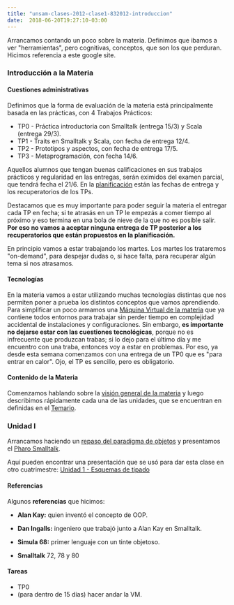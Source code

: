 ```yaml
---
title: "unsam-clases-2012-clase1-832012-introduccion"
date:  2018-06-20T19:27:10-03:00
---
```



Arrancamos contando un poco sobre la materia. Definimos que ibamos a ver "herramientas", pero cognitivas, conceptos, que son los que perduran.
Hicimos referencia a este google site. 


### Introducción a la Materia

#### Cuestiones administrativas
Definimos que la forma de evaluación de la materia está principalmente basada en las prácticas, con 4 Trabajos Prácticos:

* TP0 - Práctica introductoria con Smalltalk (entrega 15/3) y Scala (entrega 29/3).
* TP1 - Traits en Smalltalk y Scala, con fecha de entrega 12/4.
* TP2 - Prototipos y aspectos, con fecha de entrega 17/5.
* TP3 - Metaprogramación, con fecha 14/6.

Aquellos alumnos que tengan buenas calificaciones en sus trabajos prácticos y regularidad en las entregas, serán eximidos del examen parcial, que tendrá fecha el 21/6.
En la [planificación](../unsam-planificacion) están las fechas de entrega y los recuperatorios de los TPs.


Destacamos que es muy importante para poder seguir la materia el entregar cada TP en fecha; si te atrasás en un TP le empezás a comer tiempo al próximo y eso termina en una bola de nieve de la que no es posible salir. **Por eso no vamos a aceptar ninguna entrega de TP posterior a los recuperatorios que están propuestos en la planificación.**



En principio vamos a estar trabajando los martes. Los martes los trataremos "on-demand", para despejar dudas o, si hace falta, para recuperar algún tema si nos atrasamos.



#### Tecnologías
En la materia vamos a estar utilizando muchas tecnologías distintas que nos permiten poner a prueba los distintos conceptos que vamos aprendiendo.
Para simplificar un poco armamos una [Máquina Virtual de la materia](../te-virtualmachine) que ya contiene todos entornos para trabajar sin perder tiempo en complejidad accidental de instalaciones y configuraciones.
Sin embargo, **es importante no dejarse estar con las cuestiones tecnológicas**, porque no es infrecuente que produzcan trabas; si lo dejo para el último día y me encuentro con una traba, entonces voy a estar en problemas.
Por eso, ya desde esta semana comenzamos con una entrega de un TP0 que es "para entrar en calor". Ojo, el TP es sencillo, pero es obligatorio.


#### Contenido de la Materia
Comenzamos hablando sobre la [visión general de la materia](conceptos-abstracciones-y-conceptos-visin-general-de-la-materia) y luego describimos rápidamente cada una de las unidades, que se encuentran en definidas en el [Temario](../temario).

### Unidad I


Arrancamos haciendo un [repaso del paradigma de objetos](conceptos-tipos-binding-repaso-objetos--smalltalk) y presentamos el [Pharo Smalltalk](../te-smalltalk).

Aquí pueden encontrar una presentación que se usó para dar esta clase en otro cuatrimestre: [Unidad 1 - Esquemas de tipado](../conceptos-tipos-binding)
#### Referencias
Algunos **referencias** que hicimos:

* **Alan Kay:** quien inventó el concepto de OOP.

* **Dan Ingalls:** ingeniero que trabajó junto a Alan Kay en Smalltalk.
* **Simula 68:** primer lenguaje con un tinte objetoso.
* **Smalltalk** 72, 78 y 80

#### Tareas

* TP0
* (para dentro de 15 días) hacer andar la VM.
